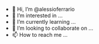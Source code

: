 - 👋 Hi, I’m @alessioferrario
- 👀 I’m interested in ...
- 🌱 I’m currently learning ...
- 💞️ I’m looking to collaborate on ...
- 📫 How to reach me ...

<!---
alessioferrario/alessioferrario is a ✨ special ✨ repository because its `README.md` (this file) appears on your GitHub profile.
You can click the Preview link to take a look at your changes.
--->
